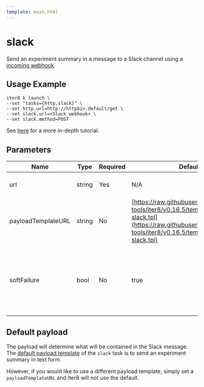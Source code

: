 ```yaml
---
template: main.html
---
```


# slack

Send an experiment summary in a message to a Slack channel using a [incoming webhook](https://api.slack.com/messaging/webhooks). 

## Usage Example

```shell
iter8 k launch \
--set "tasks={http,slack}" \
--set http.url=http://httpbin.default/get \
--set slack.url=<Slack webhook> \
--set slack.method=POST
```

See [here](../../tutorials/integrations/slack.md#use-iter8-to-send-a-message-to-a-slack-channel) for a more in-depth tutorial.

## Parameters

| Name | Type | Required | Default value | Description |
| ---- | ---- | -------- | ------------- | ----------- |
| url | string | Yes | N/A | URL to the Slack webhook |
| payloadTemplateURL | string | No | [https://raw.githubusercontent.com/iter8-tools/iter8/v0.16.5/templates/notify/_payload-slack.tpl](https://raw.githubusercontent.com/iter8-tools/iter8/v0.16.5/templates/notify/_payload-slack.tpl) | URL to a payload template |
| softFailure | bool | No | true | Indicates the task and experiment should not fail if the task cannot successfully send the request |

## Default payload

The payload will determine what will be contained in the Slack message. The [default payload template](https://raw.githubusercontent.com/iter8-tools/iter8/v0.16.5/templates/notify/_payload-slack.tpl) of the `slack` task is to send an experiment summary in text form.

However, if you would like to use a different payload template, simply set a `payloadTemplateURL` and Iter8 will not use the default.